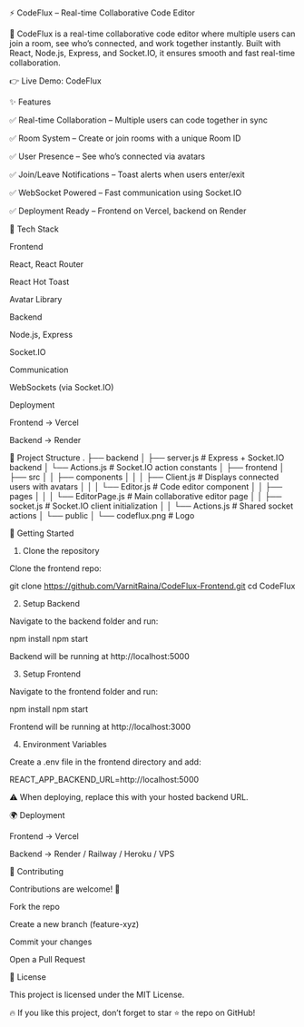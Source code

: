 ⚡ CodeFlux – Real-time Collaborative Code Editor

🚀 CodeFlux is a real-time collaborative code editor where multiple users can join a room, see who’s connected, and work together instantly.
Built with React, Node.js, Express, and Socket.IO, it ensures smooth and fast real-time collaboration.

👉 Live Demo: CodeFlux

✨ Features

✅ Real-time Collaboration – Multiple users can code together in sync

✅ Room System – Create or join rooms with a unique Room ID

✅ User Presence – See who’s connected via avatars

✅ Join/Leave Notifications – Toast alerts when users enter/exit

✅ WebSocket Powered – Fast communication using Socket.IO

✅ Deployment Ready – Frontend on Vercel, backend on Render

🚀 Tech Stack

Frontend

React, React Router

React Hot Toast

Avatar Library

Backend

Node.js, Express

Socket.IO

Communication

WebSockets (via Socket.IO)

Deployment

Frontend → Vercel

Backend → Render

📂 Project Structure
.
├── backend
│   ├── server.js        # Express + Socket.IO backend
│   └── Actions.js       # Socket.IO action constants
│
├── frontend
│   ├── src
│   │   ├── components
│   │   │   ├── Client.js      # Displays connected users with avatars
│   │   │   └── Editor.js      # Code editor component
│   │   ├── pages
│   │   │   └── EditorPage.js  # Main collaborative editor page
│   │   ├── socket.js          # Socket.IO client initialization
│   │   └── Actions.js         # Shared socket actions
│   └── public
│       └── codeflux.png       # Logo

🚀 Getting Started
1. Clone the repository

Clone the frontend repo:

git clone https://github.com/VarnitRaina/CodeFlux-Frontend.git
cd CodeFlux

2. Setup Backend

Navigate to the backend folder and run:

npm install
npm start


Backend will be running at http://localhost:5000

3. Setup Frontend

Navigate to the frontend folder and run:

npm install
npm start


Frontend will be running at http://localhost:3000

4. Environment Variables

Create a .env file in the frontend directory and add:

REACT_APP_BACKEND_URL=http://localhost:5000


⚠️ When deploying, replace this with your hosted backend URL.

🌍 Deployment

Frontend → Vercel

Backend → Render / Railway / Heroku / VPS

🤝 Contributing

Contributions are welcome! 🚀

Fork the repo

Create a new branch (feature-xyz)

Commit your changes

Open a Pull Request

📜 License

This project is licensed under the MIT License.

🔥 If you like this project, don’t forget to star ⭐ the repo on GitHub!
